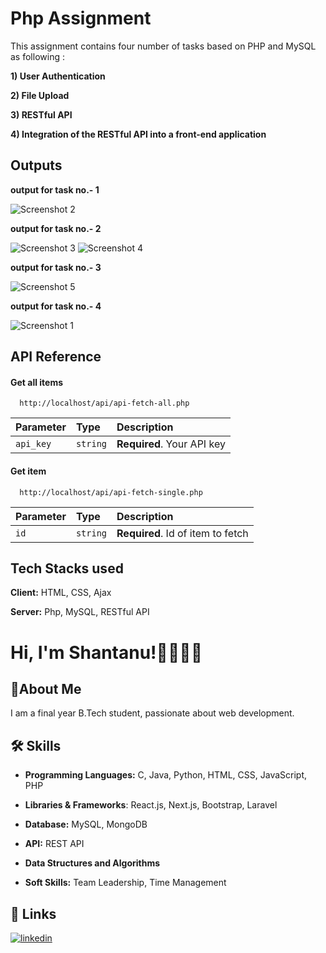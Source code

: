 
# Php Assignment

This assignment contains four number of tasks based on PHP and MySQL as following :

__1) User Authentication__ 

__2) File Upload__

__3) RESTful API__

__4) Integration of the RESTful API into a front-end application__

## Outputs

__output for task no.- 1__

![Screenshot 2](https://github.com/Shanu2604/php-assignment/assets/113825897/f1a97502-df1a-4fd0-92b6-bfc0de7a1781)

__output for task no.- 2__

![Screenshot 3](https://github.com/Shanu2604/php-assignment/assets/113825897/118d6e9d-d7fa-4369-a338-29fd8f33556a)
![Screenshot 4](https://github.com/Shanu2604/php-assignment/assets/113825897/dfb8fb70-5681-4255-80ba-c57e2af97dd4)

__output for task no.- 3__

![Screenshot 5](https://github.com/Shanu2604/php-assignment/assets/113825897/18a329e3-934c-4664-9349-90e3bb3a3cbf)

__output for task no.- 4__

![Screenshot 1](https://github.com/Shanu2604/php-assignment/assets/113825897/6124a7cf-6f6d-48b9-b81d-77bb349729de)


## API Reference

#### Get all items

```http
  http://localhost/api/api-fetch-all.php
```

| Parameter | Type     | Description                |
| :-------- | :------- | :------------------------- |
| `api_key` | `string` | **Required**. Your API key |

#### Get item

```http
  http://localhost/api/api-fetch-single.php
```

| Parameter | Type     | Description                       |
| :-------- | :------- | :-------------------------------- |
| `id`      | `string` | **Required**. Id of item to fetch |



## Tech Stacks used

**Client:** HTML, CSS, Ajax

**Server:** Php, MySQL, RESTful API

# Hi, I'm Shantanu!🙋‍♂️🙋‍♂


## 🚀About Me

I am a final year B.Tech student, passionate about web development.


## 🛠 Skills
* __Programming Languages:__ C, Java, Python, HTML, CSS, JavaScript, PHP

* __Libraries & Frameworks__: React.js, Next.js, Bootstrap, Laravel

* __Database:__ MySQL, MongoDB

* __API:__ REST API

* __Data Structures and Algorithms__

* __Soft Skills:__ Team Leadership, Time Management


## 🔗 Links
[![linkedin](https://img.shields.io/badge/linkedin-0A66C2?style=for-the-badge&logo=linkedin&logoColor=white)](https://www.linkedin.com/in/shantanu-basak-22a006230)


